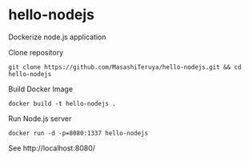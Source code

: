 # hello-nodejs
Dockerize node.js application

Clone repository
  ```
  git clone https://github.com/MasashiTeruya/hello-nodejs.git && cd hello-nodejs
  ```

Build Docker Image
```
docker build -t hello-nodejs .
```

Run Node.js server
```
docker run -d -p=8080:1337 hello-nodejs
```

See http://localhost:8080/
